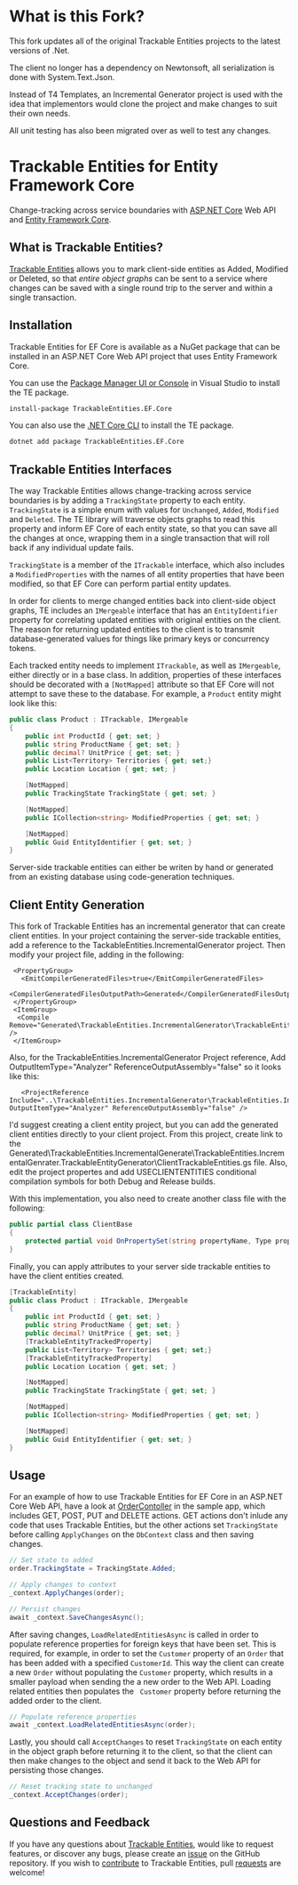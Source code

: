 # What is this Fork?

This fork updates all of the original Trackable Entities projects to the latest versions of .Net.

The client no longer has a dependency on Newtonsoft, all serialization is done with System.Text.Json.

Instead of T4 Templates, an Incremental Generator project is used with the idea that implementors would clone the project and make changes to suit their own needs.

All unit testing has also been migrated over as well to test any changes.


# Trackable Entities for Entity Framework Core

Change-tracking across service boundaries with [ASP.NET Core](https://docs.microsoft.com/en-us/aspnet/core/) Web API and [Entity Framework Core](https://docs.microsoft.com/en-us/ef/core/).

## What is Trackable Entities?

[Trackable Entities](http://trackableentities.github.io/) allows you to mark client-side entities as Added, Modified or Deleted, so that _entire object graphs_ can be sent to a service where changes can be saved with a single round trip to the server and within a single transaction.

## Installation

Trackable Entities for EF Core is available as a NuGet package that can be installed in an ASP.NET Core Web API project that uses Entity Framework Core.

You can use the [Package Manager UI or Console](https://docs.microsoft.com/en-us/nuget/tools/package-manager-console) in Visual Studio to install the TE package.

```bash
install-package TrackableEntities.EF.Core
```

You can also use the [.NET Core CLI](https://docs.microsoft.com/en-us/dotnet/core/tools/) to install the TE package.

```bash
dotnet add package TrackableEntities.EF.Core
```

## Trackable Entities Interfaces

The way Trackable Entities allows change-tracking across service boundaries is by adding a `TrackingState` property to each entity. `TrackingState` is a simple enum with values for `Unchanged`, `Added`, `Modified` and `Deleted`.  The TE library will traverse objects graphs to read this property and inform EF Core of each entity state, so that you can save all the changes at once, wrapping them in a single transaction that will roll back if any individual update fails.

`TrackingState` is a member of the `ITrackable` interface, which also includes a `ModifiedProperties` with the names of all entity properties that have been modified, so that EF Core can perform partial entity updates.

In order for clients to merge changed entities back into client-side object graphs, TE includes an `IMergeable` interface that has an `EntityIdentifier` property for correlating updated entities with original entities on the client.  The reason for returning updated entities to the client is to transmit database-generated values for things like primary keys or concurrency tokens.

Each tracked entity needs to implement `ITrackable`, as well as `IMergeable`, either directly or in a base class. In addition, properties of these interfaces should be decorated with a `[NotMapped]` attribute so that EF Core will not attempt to save these to the database.  For example, a `Product` entity might look like this:

```csharp
public class Product : ITrackable, IMergeable
{
    public int ProductId { get; set; }
    public string ProductName { get; set; }
    public decimal? UnitPrice { get; set; }
    public List<Territory> Territories { get; set;}
    public Location Location { get; set; }

    [NotMapped]
    public TrackingState TrackingState { get; set; }

    [NotMapped]
    public ICollection<string> ModifiedProperties { get; set; }

    [NotMapped]
    public Guid EntityIdentifier { get; set; }
}
```

Server-side trackable entities can either be writen by hand or generated from an existing database using code-generation techniques. 

## Client Entity Generation

This fork of Trackable Entities has an incremental generator that can create client entities. In your project containing the server-side trackable entities, add a reference to the TackableEntities.IncrementalGenerator project.  Then modify your project file, adding in the following:

```
 <PropertyGroup>
   <EmitCompilerGeneratedFiles>true</EmitCompilerGeneratedFiles>
   <CompilerGeneratedFilesOutputPath>Generated</CompilerGeneratedFilesOutputPath>
 </PropertyGroup>
 <ItemGroup>
  <Compile Remove="Generated\TrackableEntities.IncrementalGenerator\TrackableEntities.IncrementalGenerator.TrackableEntityGenerator\ClientTrackableEntitiesAttributes.g.cs" />
 </ItemGroup>
```

Also, for the TrackableEntities.IncrementalGenerator Project reference, Add OutputItemType="Analyzer" ReferenceOutputAssembly="false" so it looks like this:
```
   <ProjectReference Include="..\TrackableEntities.IncrementalGenerator\TrackableEntities.IncrementalGenerator.csproj" OutputItemType="Analyzer" ReferenceOutputAssembly="false" />
```

I'd suggest creating a client entity project, but you can add the generated client entities directly to your client project.  From this project, create link to the Generated\TrackableEntities.IncrementalGenerate\TrackableEntities.IncrementalGenrater.TrackableEntityGenerator\ClientTrackableEntities.gs file.  Also, edit the project propertes and add USECLIENTENTITIES conditional compilation symbols for both Debug and Release builds.

With this implementation, you also need to create another class file with the following:
```csharp
public partial class ClientBase
{
    protected partial void OnPropertySet(string propertyName, Type propertyType, object? value) { }
}
```

Finally, you can apply attributes to your server side trackable entities to have the client entities created.
```csharp
[TrackableEntity]
public class Product : ITrackable, IMergeable
{
    public int ProductId { get; set; }
    public string ProductName { get; set; }
    public decimal? UnitPrice { get; set; }
    [TrackableEntityTrackedProperty]
    public List<Territory> Territories { get; set;}
    [TrackableEntityTrackedProperty]
    public Location Location { get; set; }

    [NotMapped]
    public TrackingState TrackingState { get; set; }

    [NotMapped]
    public ICollection<string> ModifiedProperties { get; set; }

    [NotMapped]
    public Guid EntityIdentifier { get; set; }
}
```

## Usage

For an example of how to use Trackable Entities for EF Core in an ASP.NET Core Web API, have a look at [OrderContoller](https://github.com/TrackableEntities/TrackableEntities.Core.Sample/blob/master/NetCoreSample.Web/Controllers/OrderController.cs) in the sample app, which includes GET, POST, PUT and DELETE actions.  GET actions don't inlude any code that uses Trackable Entities, but the other actions set `TrackingState` before calling `ApplyChanges` on the `DbContext` class and then saving changes.

```csharp
// Set state to added
order.TrackingState = TrackingState.Added;

// Apply changes to context
_context.ApplyChanges(order);

// Persist changes
await _context.SaveChangesAsync();
```

After saving changes, `LoadRelatedEntitiesAsync` is called in order to populate reference properties for foreign keys that have been set. This is required, for example, in order to set the `Customer` property of an `Order` that has been added with a specified `CustomerId`. This way the client can create a new `Order` without populating the `Customer` property, which results in a smaller payload when sending the a new order to the Web API.  Loading related entities then populates the ` Customer` property before returning the added order to the client.

```csharp
// Populate reference properties
await _context.LoadRelatedEntitiesAsync(order);
```

Lastly, you should call `AcceptChanges` to reset `TrackingState` on each entity in the object graph before returning it to the client, so that the client can then make changes to the object and send it back to the Web API for persisting those changes.

```csharp
// Reset tracking state to unchanged
_context.AcceptChanges(order);
```

## Questions and Feedback

If you have any questions about [Trackable Entities](http://trackableentities.github.io/), would like to request features, or discover any bugs, please create an [issue](https://github.com/TrackableEntities/TrackableEntities.Core/issues) on the GitHub repository.  If you wish to [contribute](http://trackableentities.github.io/6-contributing.html) to Trackable Entities, pull [requests](https://help.github.com/articles/about-pull-requests/) are welcome!
